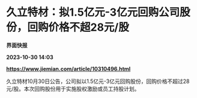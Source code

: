 # 久立特材：拟1.5亿元-3亿元回购公司股份，回购价格不超28元/股
**界面快报**

**2023-10-30 14:03**

**https://www.jiemian.com/article/10310496.html**

久立特材10月30日公告，公司拟以1.5亿元-3亿元回购股份，回购价格不超过28元/股。本次回购股份用于实施股权激励或员工持股计划。